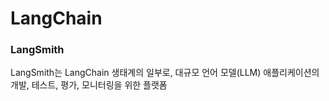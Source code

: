 # LangChain



### LangSmith
LangSmith는 LangChain 생태계의 일부로, 대규모 언어 모델(LLM) 애플리케이션의 개발, 테스트, 평가, 모니터링을 위한 플랫폼

